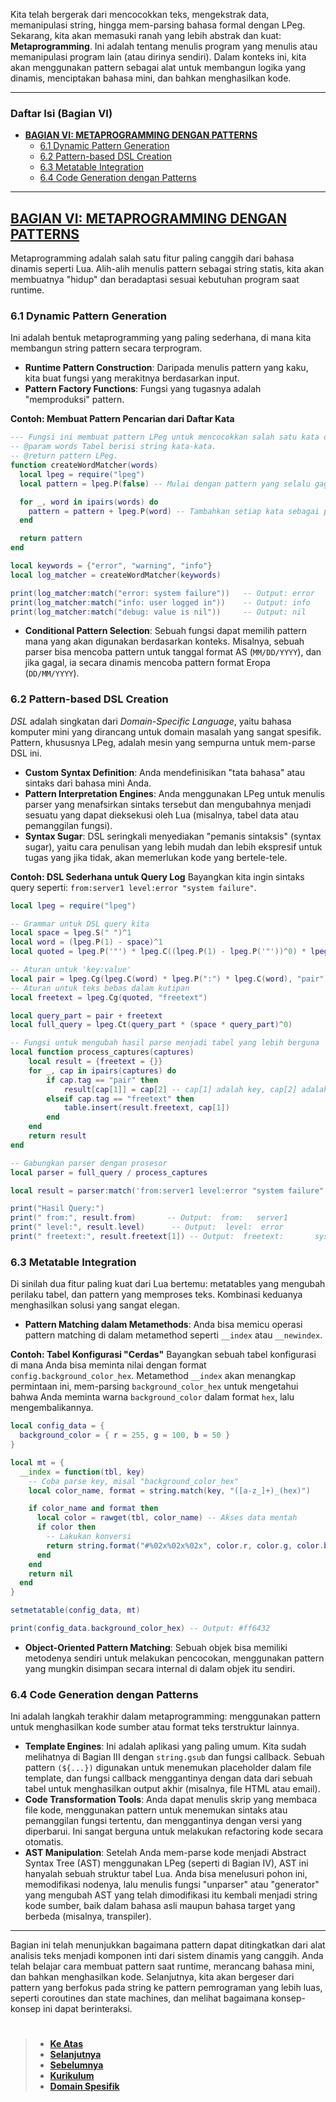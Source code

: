 Kita telah bergerak dari mencocokkan teks, mengekstrak data, memanipulasi string, hingga mem-parsing bahasa formal dengan LPeg. Sekarang, kita akan memasuki ranah yang lebih abstrak dan kuat: **Metaprogramming**. Ini adalah tentang menulis program yang menulis atau memanipulasi program lain (atau dirinya sendiri). Dalam konteks ini, kita akan menggunakan pattern sebagai alat untuk membangun logika yang dinamis, menciptakan bahasa mini, dan bahkan menghasilkan kode.

---

### Daftar Isi (Bagian VI)

- [**BAGIAN VI: METAPROGRAMMING DENGAN PATTERNS**](#bagian-vi-metaprogramming-dengan-patterns)
  - [6.1 Dynamic Pattern Generation](#61-dynamic-pattern-generation)
  - [6.2 Pattern-based DSL Creation](#62-pattern-based-dsl-creation)
  - [6.3 Metatable Integration](#63-metatable-integration)
  - [6.4 Code Generation dengan Patterns](#64-code-generation-dengan-patterns)

---

## **[BAGIAN VI: METAPROGRAMMING DENGAN PATTERNS][0]**

Metaprogramming adalah salah satu fitur paling canggih dari bahasa dinamis seperti Lua. Alih-alih menulis pattern sebagai string statis, kita akan membuatnya "hidup" dan beradaptasi sesuai kebutuhan program saat runtime.

### 6.1 Dynamic Pattern Generation

Ini adalah bentuk metaprogramming yang paling sederhana, di mana kita membangun string pattern secara terprogram.

- **Runtime Pattern Construction**: Daripada menulis pattern yang kaku, kita buat fungsi yang merakitnya berdasarkan input.
- **Pattern Factory Functions**: Fungsi yang tugasnya adalah "memproduksi" pattern.

**Contoh: Membuat Pattern Pencarian dari Daftar Kata**

```lua
--- Fungsi ini membuat pattern LPeg untuk mencocokkan salah satu kata dari sebuah tabel.
-- @param words Tabel berisi string kata-kata.
-- @return pattern LPeg.
function createWordMatcher(words)
  local lpeg = require("lpeg")
  local pattern = lpeg.P(false) -- Mulai dengan pattern yang selalu gagal

  for _, word in ipairs(words) do
    pattern = pattern + lpeg.P(word) -- Tambahkan setiap kata sebagai pilihan
  end

  return pattern
end

local keywords = {"error", "warning", "info"}
local log_matcher = createWordMatcher(keywords)

print(log_matcher:match("error: system failure"))   -- Output: error
print(log_matcher:match("info: user logged in"))    -- Output: info
print(log_matcher:match("debug: value is nil"))     -- Output: nil
```

- **Conditional Pattern Selection**: Sebuah fungsi dapat memilih pattern mana yang akan digunakan berdasarkan konteks. Misalnya, sebuah parser bisa mencoba pattern untuk tanggal format AS (`MM/DD/YYYY`), dan jika gagal, ia secara dinamis mencoba pattern format Eropa (`DD/MM/YYYY`).

### 6.2 Pattern-based DSL Creation

_DSL_ adalah singkatan dari _Domain-Specific Language_, yaitu bahasa komputer mini yang dirancang untuk domain masalah yang sangat spesifik. Pattern, khususnya LPeg, adalah mesin yang sempurna untuk mem-parse DSL ini.

- **Custom Syntax Definition**: Anda mendefinisikan "tata bahasa" atau sintaks dari bahasa mini Anda.
- **Pattern Interpretation Engines**: Anda menggunakan LPeg untuk menulis parser yang menafsirkan sintaks tersebut dan mengubahnya menjadi sesuatu yang dapat dieksekusi oleh Lua (misalnya, tabel data atau pemanggilan fungsi).
- **Syntax Sugar**: DSL seringkali menyediakan "pemanis sintaksis" (syntax sugar), yaitu cara penulisan yang lebih mudah dan lebih ekspresif untuk tugas yang jika tidak, akan memerlukan kode yang bertele-tele.

**Contoh: DSL Sederhana untuk Query Log**
Bayangkan kita ingin sintaks query seperti: `from:server1 level:error "system failure"`.

```lua
local lpeg = require("lpeg")

-- Grammar untuk DSL query kita
local space = lpeg.S(" ")^1
local word = (lpeg.P(1) - space)^1
local quoted = lpeg.P('"') * lpeg.C((lpeg.P(1) - lpeg.P('"'))^0) * lpeg.P('"')

-- Aturan untuk 'key:value'
local pair = lpeg.Cg(lpeg.C(word) * lpeg.P(":") * lpeg.C(word), "pair")
-- Aturan untuk teks bebas dalam kutipan
local freetext = lpeg.Cg(quoted, "freetext")

local query_part = pair + freetext
local full_query = lpeg.Ct(query_part * (space * query_part)^0)

-- Fungsi untuk mengubah hasil parse menjadi tabel yang lebih berguna
local function process_captures(captures)
    local result = {freetext = {}}
    for _, cap in ipairs(captures) do
        if cap.tag == "pair" then
            result[cap[1]] = cap[2] -- cap[1] adalah key, cap[2] adalah value
        elseif cap.tag == "freetext" then
            table.insert(result.freetext, cap[1])
        end
    end
    return result
end

-- Gabungkan parser dengan prosesor
local parser = full_query / process_captures

local result = parser:match('from:server1 level:error "system failure"')

print("Hasil Query:")
print(" from:", result.from)       -- Output:  from:   server1
print(" level:", result.level)      -- Output:  level:  error
print(" freetext:", result.freetext[1]) -- Output:  freetext:       system failure
```

### 6.3 Metatable Integration

Di sinilah dua fitur paling kuat dari Lua bertemu: metatables yang mengubah perilaku tabel, dan pattern yang memproses teks. Kombinasi keduanya menghasilkan solusi yang sangat elegan.

- **Pattern Matching dalam Metamethods**: Anda bisa memicu operasi pattern matching di dalam metamethod seperti `__index` atau `__newindex`.

**Contoh: Tabel Konfigurasi "Cerdas"**
Bayangkan sebuah tabel konfigurasi di mana Anda bisa meminta nilai dengan format `config.background_color_hex`. Metamethod `__index` akan menangkap permintaan ini, mem-parsing `background_color_hex` untuk mengetahui bahwa Anda meminta warna `background_color` dalam format `hex`, lalu mengembalikannya.

```lua
local config_data = {
  background_color = { r = 255, g = 100, b = 50 }
}

local mt = {
  __index = function(tbl, key)
    -- Coba parse key, misal "background_color_hex"
    local color_name, format = string.match(key, "([a-z_]+)_(hex)")

    if color_name and format then
      local color = rawget(tbl, color_name) -- Akses data mentah
      if color then
        -- Lakukan konversi
        return string.format("#%02x%02x%02x", color.r, color.g, color.b)
      end
    end
    return nil
  end
}

setmetatable(config_data, mt)

print(config_data.background_color_hex) -- Output: #ff6432
```

- **Object-Oriented Pattern Matching**: Sebuah objek bisa memiliki metodenya sendiri untuk melakukan pencocokan, menggunakan pattern yang mungkin disimpan secara internal di dalam objek itu sendiri.

### 6.4 Code Generation dengan Patterns

Ini adalah langkah terakhir dalam metaprogramming: menggunakan pattern untuk menghasilkan kode sumber atau format teks terstruktur lainnya.

- **Template Engines**: Ini adalah aplikasi yang paling umum. Kita sudah melihatnya di Bagian III dengan `string.gsub` dan fungsi callback. Sebuah pattern `(${...})` digunakan untuk menemukan placeholder dalam file template, dan fungsi callback menggantinya dengan data dari sebuah tabel untuk menghasilkan output akhir (misalnya, file HTML atau email).
- **Code Transformation Tools**: Anda dapat menulis skrip yang membaca file kode, menggunakan pattern untuk menemukan sintaks atau pemanggilan fungsi tertentu, dan menggantinya dengan versi yang diperbarui. Ini sangat berguna untuk melakukan refactoring kode secara otomatis.
- **AST Manipulation**: Setelah Anda mem-parse kode menjadi Abstract Syntax Tree (AST) menggunakan LPeg (seperti di Bagian IV), AST ini hanyalah sebuah struktur tabel Lua. Anda bisa menelusuri pohon ini, memodifikasi nodenya, lalu menulis fungsi "unparser" atau "generator" yang mengubah AST yang telah dimodifikasi itu kembali menjadi string kode sumber, baik dalam bahasa asli maupun bahasa target yang berbeda (misalnya, transpiler).

---

Bagian ini telah menunjukkan bagaimana pattern dapat ditingkatkan dari alat analisis teks menjadi komponen inti dari sistem dinamis yang canggih. Anda telah belajar cara membuat pattern saat runtime, merancang bahasa mini, dan bahkan menghasilkan kode. Selanjutnya, kita akan bergeser dari pattern yang berfokus pada string ke pattern pemrograman yang lebih luas, seperti coroutines dan state machines, dan melihat bagaimana konsep-konsep ini dapat berinteraksi.

#

> - **[Ke Atas](#)**
> - **[Selanjutnya][selanjutnya]**
> - **[Sebelumnya][sebelumnya]**
> - **[Kurikulum][kurikulum]**
> - **[Domain Spesifik][domain]**

[domain]: ../../../../../../README.md
[kurikulum]: ../../../../README.md
[sebelumnya]: ../bagian-5/README.md
[selanjutnya]: ../bagian-7/README.md

<!----------------------------------------------------->

[0]: ../README.md#bagian-vi-metaprogramming-dengan-patterns
[1]: ../
[2]: ../
[3]: ../
[4]: ../
[5]: ../
[6]: ../
[7]: ../
[8]: ../
[9]: ../
[10]: ../
[11]: ../
[12]: ../
[13]: ../
[14]: ../
[15]: ../
[16]: ../
[17]: ../
[18]: ../
